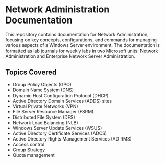 # Network Administration Documentation

This repository contains documentation for Network Administration, focusing on key concepts, configurations, and commands for managing various aspects of a Windows Server environment. The documentation is formatted as lab journals for weekly labs in two Microsoft units: Network Administration and Enterprise Network Server Administration.

## Topics Covered

- Group Policy Objects (GPO)
- Domain Name System (DNS)
- Dynamic Host Configuration Protocol (DHCP)
- Active Directory Domain Services (ADDS) sites
- Virtual Private Networks (VPN)
- File Server Resource Manager (FSRM)
- Distributed File System (DFS)
- Network Load Balancing (NLB)
- Windows Server Update Services (WSUS)
- Active Directory Certificate Services (ADCS)
- Active Directory Rights Management Services (AD RMS)
- Access control
- Group Strategy
- Quota management
